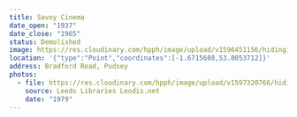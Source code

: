 ```yaml
---
title: Savoy Cinema
date_open: "1937"
date_close: "1965"
status: Demolished
image: https://res.cloudinary.com/hpph/image/upload/v1596451156/hidinginplainsight/savoycinema.svg
location: '{"type":"Point","coordinates":[-1.6715688,53.8053712]}'
address: Bradford Road, Pudsey
photos:
  - file: https://res.cloudinary.com/hpph/image/upload/v1597320766/hidinginplainsight/Savoy_Cinema_Leeds_Libraries_2005114_198000.jpg
    source: Leeds Libraries Leodis.net
    date: "1979"
---
```

